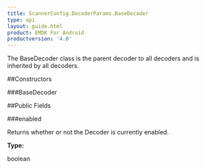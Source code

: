 ```yaml
---
title: ScannerConfig.DecoderParams.BaseDecoder
type: api
layout: guide.html
product: EMDK For Android
productversion: '4.0'
---
```



The BaseDecoder class is the parent decoder to all decoders and is
 inherited by all decoders.

##Constructors

###BaseDecoder



##Public Fields

###enabled

Returns whether or not the Decoder is currently enabled.

**Type:**

boolean












